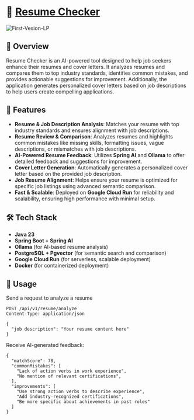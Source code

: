 # 📝 [Resume Checker](https://resume-checker-frontend-one.vercel.app/)  
![First-Vesion-LP](https://github.com/user-attachments/assets/d973f8fe-9857-4556-9486-f346307de9d0)
## 📌 Overview  
Resume Checker is an AI-powered tool designed to help job seekers enhance their resumes and cover letters. It analyzes resumes and compares them to top industry standards, identifies common mistakes, and provides actionable suggestions for improvement. Additionally, the application generates personalized cover letters based on job descriptions to help users create compelling applications.

## 🚀 Features  
- **Resume & Job Description Analysis**: Matches your resume with top industry standards and ensures alignment with job descriptions.  
- **Resume Review & Comparison**: Analyzes resumes and highlights common mistakes like missing skills, formatting issues, vague descriptions, or mismatches with job descriptions.  
- **AI-Powered Resume Feedback**: Utilizes **Spring AI** and **Ollama** to offer detailed feedback and suggestions for improvement.  
- **Cover Letter Generation**: Automatically generates a personalized cover letter based on the provided job description.  
- **Job Resume Alignment**: Helps ensure your resume is optimized for specific job listings using advanced semantic comparison.  
- **Fast & Scalable**: Deployed on **Google Cloud Run** for reliability and scalability, ensuring high performance with minimal setup.

## 🛠️ Tech Stack  
- **Java 23**  
- **Spring Boot + Spring AI**  
- **Ollama** (for AI-based resume analysis)  
- **PostgreSQL + Pgvector** (for semantic search and comparison)  
- **Google Cloud Run** (for serverless, scalable deployment)  
- **Docker** (for containerized deployment)

## 🏃 Usage
Send a request to analyze a resume
```
POST /api/v1/resume/analyze  
Content-Type: application/json  

{
  "job description": "Your resume content here"
}

```
Receive AI-generated feedback:
```
{
  "matchScore": 78,
  "commonMistakes": [
    "Lack of action verbs in work experience",
    "No mention of relevant certifications",
  ],
  "improvements": [
    "Use strong action verbs to describe experience",
    "Add industry-recognized certifications",
    "Be more specific about achievements in past roles"
  ]
}
```
